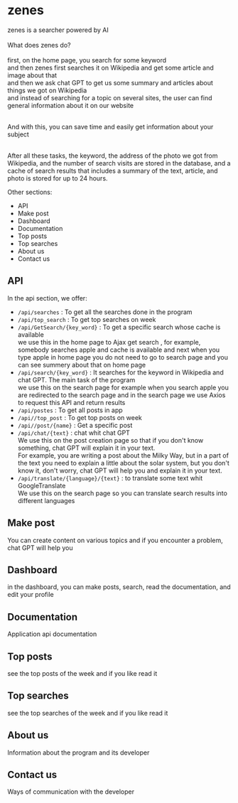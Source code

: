# zenes
zenes is a searcher powered by AI <br /><br />
What does zenes do? <br /><br />
first, on the home page, you search for some keyword <br />
and then zenes first searches it on Wikipedia and get some article and image about that <br />
and then we ask chat GPT to get us some summary and articles about things we got on Wikipedia <br />
and instead of searching for a topic on several sites, the user can find general information about it on our website<br /><br />

And with this, you can save time and easily get information about your subject <br /><br />

After all these tasks, the keyword, the address of the photo we got from Wikipedia, and the number of search visits are stored in the database, and a cache of search results that includes a summary of the text, article, and photo is stored for up to 24 hours.


Other sections:
* API
* Make post
* Dashboard
* Documentation
* Top posts
* Top searches
* About us
* Contact us

## API ##
In the api section, we offer:
* `/api/searches` : To get all the searches done in the program
* `/api/top_search` : To get top searches on week
* `/api/GetSearch/{key_word}` : To get a specific search whose cache is available <br /> we use this in the home page to Ajax get search , for example, somebody searches apple and cache is available and next when you type apple in home page you do not need to go to search page and you can see summery about that on home page
* `/api/search/{key_word}` : It searches for the keyword in Wikipedia and chat GPT. The main task of the program <br />
we use this on the search page for example when you search apple you are redirected to the search page and in the search page we use Axios to request this API and return results
* `/api/postes` : To get all posts in app
* `/api//top_post` : To get top posts on week
* `/api//post/{name}` : Get a specific post
* `/api/chat/{text}` : chat whit chat GPT <br />
We use this on the post creation page so that if you don't know something, chat GPT will explain it in your text. <br />
For example, you are writing a post about the Milky Way, but in a part of the text you need to explain a little about the solar system, but you don't know it, don't worry, chat GPT will help you and explain it in your text.
* `/api/translate/{language}/{text}` : to translate some text whit GoogleTranslate <br />
We use this on the search page so you can translate search results into different languages

## Make post ##
You can create content on various topics and if you encounter a problem, chat GPT will help you

## Dashboard ## 
in the dashboard, you can make posts, search, read the documentation, and edit your profile

## Documentation ##
Application api documentation

## Top posts ##
see the top posts of the week and if you like read it

## Top searches ##
see the top searches of the week and if you like read it

## About us ##
Information about the program and its developer

## Contact us ##
Ways of communication with the developer
